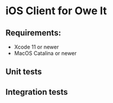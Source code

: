 # iOS Client for Owe It

## Requirements:
* Xcode 11 or newer
* MacOS Catalina or newer

## Unit tests

## Integration tests

